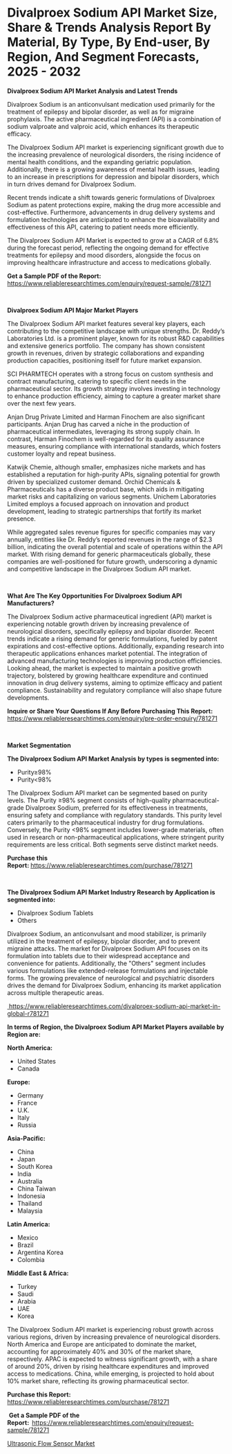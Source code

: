 <p><h1>Divalproex Sodium API Market Size, Share & Trends Analysis Report By Material, By Type, By End-user, By Region, And Segment Forecasts, 2025 - 2032</h1></p><p><strong>Divalproex Sodium API Market Analysis and Latest Trends</strong></p>
<p><p>Divalproex Sodium is an anticonvulsant medication used primarily for the treatment of epilepsy and bipolar disorder, as well as for migraine prophylaxis. The active pharmaceutical ingredient (API) is a combination of sodium valproate and valproic acid, which enhances its therapeutic efficacy.</p><p>The Divalproex Sodium API market is experiencing significant growth due to the increasing prevalence of neurological disorders, the rising incidence of mental health conditions, and the expanding geriatric population. Additionally, there is a growing awareness of mental health issues, leading to an increase in prescriptions for depression and bipolar disorders, which in turn drives demand for Divalproex Sodium.</p><p>Recent trends indicate a shift towards generic formulations of Divalproex Sodium as patent protections expire, making the drug more accessible and cost-effective. Furthermore, advancements in drug delivery systems and formulation technologies are anticipated to enhance the bioavailability and effectiveness of this API, catering to patient needs more efficiently.</p><p>The Divalproex Sodium API Market is expected to grow at a CAGR of 6.8% during the forecast period, reflecting the ongoing demand for effective treatments for epilepsy and mood disorders, alongside the focus on improving healthcare infrastructure and access to medications globally.</p></p>
<p><strong>Get a Sample PDF of the Report:&nbsp;</strong> <a href="https://www.reliableresearchtimes.com/enquiry/request-sample/781271?utm_campaign=3227&utm_medium=2&utm_source=Github&utm_content=ia&utm_term=26032025&utm_id=divalproex-sodium-api">https://www.reliableresearchtimes.com/enquiry/request-sample/781271</a></p>
<p>&nbsp;</p>
<p><strong>Divalproex Sodium API Major Market Players</strong></p>
<p><p>The Divalproex Sodium API market features several key players, each contributing to the competitive landscape with unique strengths. Dr. Reddy’s Laboratories Ltd. is a prominent player, known for its robust R&D capabilities and extensive generics portfolio. The company has shown consistent growth in revenues, driven by strategic collaborations and expanding production capacities, positioning itself for future market expansion.</p><p>SCI PHARMTECH operates with a strong focus on custom synthesis and contract manufacturing, catering to specific client needs in the pharmaceutical sector. Its growth strategy involves investing in technology to enhance production efficiency, aiming to capture a greater market share over the next few years.</p><p>Anjan Drug Private Limited and Harman Finochem are also significant participants. Anjan Drug has carved a niche in the production of pharmaceutical intermediates, leveraging its strong supply chain. In contrast, Harman Finochem is well-regarded for its quality assurance measures, ensuring compliance with international standards, which fosters customer loyalty and repeat business.</p><p>Katwijk Chemie, although smaller, emphasizes niche markets and has established a reputation for high-purity APIs, signaling potential for growth driven by specialized customer demand. Orchid Chemicals & Pharmaceuticals has a diverse product base, which aids in mitigating market risks and capitalizing on various segments. Unichem Laboratories Limited employs a focused approach on innovation and product development, leading to strategic partnerships that fortify its market presence.</p><p>While aggregated sales revenue figures for specific companies may vary annually, entities like Dr. Reddy’s reported revenues in the range of $2.3 billion, indicating the overall potential and scale of operations within the API market. With rising demand for generic pharmaceuticals globally, these companies are well-positioned for future growth, underscoring a dynamic and competitive landscape in the Divalproex Sodium API market.</p></p>
<p>&nbsp;</p>
<p><strong>What Are The Key Opportunities For Divalproex Sodium API Manufacturers?</strong></p>
<p><p>The Divalproex Sodium active pharmaceutical ingredient (API) market is experiencing notable growth driven by increasing prevalence of neurological disorders, specifically epilepsy and bipolar disorder. Recent trends indicate a rising demand for generic formulations, fueled by patent expirations and cost-effective options. Additionally, expanding research into therapeutic applications enhances market potential. The integration of advanced manufacturing technologies is improving production efficiencies. Looking ahead, the market is expected to maintain a positive growth trajectory, bolstered by growing healthcare expenditure and continued innovation in drug delivery systems, aiming to optimize efficacy and patient compliance. Sustainability and regulatory compliance will also shape future developments.</p></p>
<p><strong>Inquire or Share Your Questions If Any Before Purchasing This Report:</strong> <a href="https://www.reliableresearchtimes.com/enquiry/pre-order-enquiry/781271?utm_campaign=3227&utm_medium=2&utm_source=Github&utm_content=ia&utm_term=26032025&utm_id=divalproex-sodium-api">https://www.reliableresearchtimes.com/enquiry/pre-order-enquiry/781271</a></p>
<p>&nbsp;</p>
<p><strong>Market Segmentation</strong></p>
<p><strong>The Divalproex Sodium API Market Analysis by types is segmented into:</strong></p>
<p><ul><li>Purity≥98%</li><li>Purity<98%</li></ul></p>
<p><p>The Divalproex Sodium API market can be segmented based on purity levels. The Purity ≥98% segment consists of high-quality pharmaceutical-grade Divalproex Sodium, preferred for its effectiveness in treatments, ensuring safety and compliance with regulatory standards. This purity level caters primarily to the pharmaceutical industry for drug formulations. Conversely, the Purity <98% segment includes lower-grade materials, often used in research or non-pharmaceutical applications, where stringent purity requirements are less critical. Both segments serve distinct market needs.</p></p>
<p><strong>Purchase this Report:&nbsp;</strong><a href="https://www.reliableresearchtimes.com/purchase/781271?utm_campaign=3227&utm_medium=2&utm_source=Github&utm_content=ia&utm_term=26032025&utm_id=divalproex-sodium-api">https://www.reliableresearchtimes.com/purchase/781271</a></p>
<p>&nbsp;</p>
<p><strong>The Divalproex Sodium API Market Industry Research by Application is segmented into:</strong></p>
<p><ul><li>Divalproex Sodium Tablets</li><li>Others</li></ul></p>
<p><p>Divalproex Sodium, an anticonvulsant and mood stabilizer, is primarily utilized in the treatment of epilepsy, bipolar disorder, and to prevent migraine attacks. The market for Divalproex Sodium API focuses on its formulation into tablets due to their widespread acceptance and convenience for patients. Additionally, the "Others" segment includes various formulations like extended-release formulations and injectable forms. The growing prevalence of neurological and psychiatric disorders drives the demand for Divalproex Sodium, enhancing its market application across multiple therapeutic areas.</p></p>
<p><a href="https://www.reliableresearchtimes.com/divalproex-sodium-api-market-in-global-r781271?utm_campaign=3227&utm_medium=2&utm_source=Github&utm_content=ia&utm_term=26032025&utm_id=divalproex-sodium-api">&nbsp;https://www.reliableresearchtimes.com/divalproex-sodium-api-market-in-global-r781271</a></p>
<p><strong>In terms of Region, the Divalproex Sodium API Market Players available by Region are:</strong></p>
<p>
    <p> <strong> North America: </strong>
        <ul>
            <li>United States</li>
            <li>Canada</li>
        </ul>
        </p> 
    <p> <strong> Europe: </strong>
        <ul>
            <li>Germany</li>
            <li>France</li>
            <li>U.K.</li>
            <li>Italy</li>
            <li>Russia</li>
        </ul>
        </p> 
    <p> <strong> Asia-Pacific: </strong>
        <ul>
            <li>China</li>
            <li>Japan</li>
            <li>South Korea</li>
            <li>India</li>
            <li>Australia</li>
            <li>China Taiwan</li>
            <li>Indonesia</li>
            <li>Thailand</li>
            <li>Malaysia</li>
        </ul>
        </p> 
    <p> <strong> Latin America: </strong>
        <ul>
            <li>Mexico</li>
            <li>Brazil</li>
            <li>Argentina Korea</li>
            <li>Colombia</li>
        </ul>
        </p> 
    <p> <strong> Middle East & Africa: </strong>
        <ul>
            <li>Turkey</li>
            <li>Saudi</li>
            <li>Arabia</li>
            <li>UAE</li>
            <li>Korea</li>
        </ul>
    </p>
    </p>
<p><p>The Divalproex Sodium API market is experiencing robust growth across various regions, driven by increasing prevalence of neurological disorders. North America and Europe are anticipated to dominate the market, accounting for approximately 40% and 30% of the market share, respectively. APAC is expected to witness significant growth, with a share of around 20%, driven by rising healthcare expenditures and improved access to medications. China, while emerging, is projected to hold about 10% market share, reflecting its growing pharmaceutical sector.</p></p>
<p><strong>Purchase this Report: </strong><a href="https://www.reliableresearchtimes.com/purchase/781271?utm_campaign=3227&utm_medium=2&utm_source=Github&utm_content=ia&utm_term=26032025&utm_id=divalproex-sodium-api">https://www.reliableresearchtimes.com/purchase/781271</a></p>
<p>&nbsp;<strong>Get a Sample PDF of the Report:&nbsp;&nbsp;</strong><a href="https://www.reliableresearchtimes.com/enquiry/request-sample/781271?utm_campaign=3227&utm_medium=2&utm_source=Github&utm_content=ia&utm_term=26032025&utm_id=divalproex-sodium-api">https://www.reliableresearchtimes.com/enquiry/request-sample/781271</a></p>
<p><strong></strong></p>
<p><p><a href="https://github.com/wyettillesr4/Market-Research-Report-List-1/blob/main/ultrasonic-flow-sensor-market.md?utm_campaign=3227&utm_medium=2&utm_source=Github&utm_content=ia&utm_term=26032025&utm_id=divalproex-sodium-api">Ultrasonic Flow Sensor Market</a></p></p>